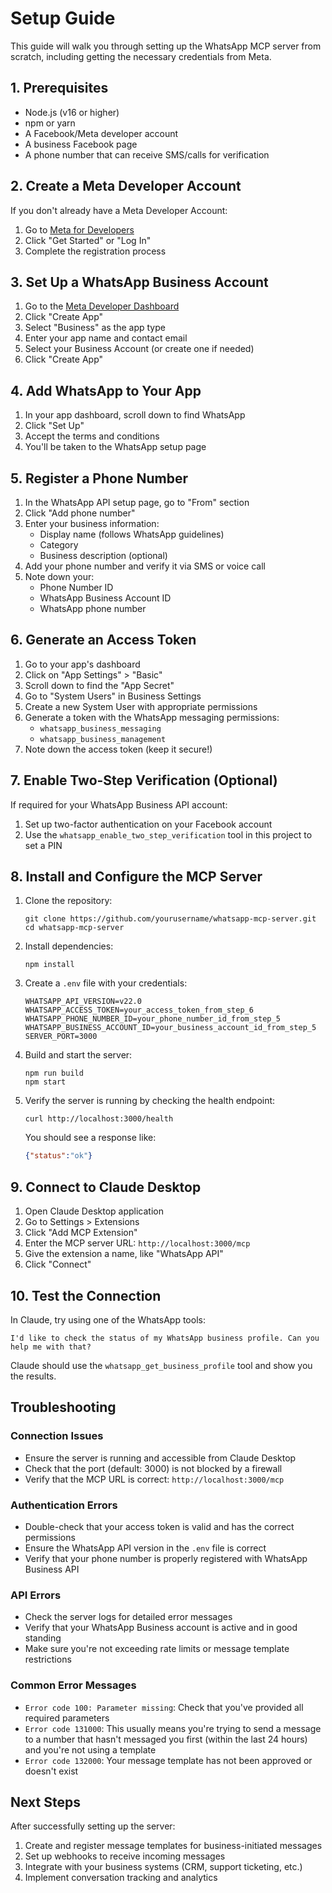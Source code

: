 # Setup Guide

This guide will walk you through setting up the WhatsApp MCP server from scratch, including getting the necessary credentials from Meta.

## 1. Prerequisites

- Node.js (v16 or higher)
- npm or yarn
- A Facebook/Meta developer account
- A business Facebook page
- A phone number that can receive SMS/calls for verification

## 2. Create a Meta Developer Account

If you don't already have a Meta Developer Account:

1. Go to [Meta for Developers](https://developers.facebook.com/)
2. Click "Get Started" or "Log In"
3. Complete the registration process

## 3. Set Up a WhatsApp Business Account

1. Go to the [Meta Developer Dashboard](https://developers.facebook.com/apps/)
2. Click "Create App"
3. Select "Business" as the app type
4. Enter your app name and contact email
5. Select your Business Account (or create one if needed)
6. Click "Create App"

## 4. Add WhatsApp to Your App

1. In your app dashboard, scroll down to find WhatsApp
2. Click "Set Up"
3. Accept the terms and conditions
4. You'll be taken to the WhatsApp setup page

## 5. Register a Phone Number

1. In the WhatsApp API setup page, go to "From" section
2. Click "Add phone number"
3. Enter your business information:
   - Display name (follows WhatsApp guidelines)
   - Category
   - Business description (optional)
4. Add your phone number and verify it via SMS or voice call
5. Note down your:
   - Phone Number ID
   - WhatsApp Business Account ID
   - WhatsApp phone number

## 6. Generate an Access Token

1. Go to your app's dashboard
2. Click on "App Settings" > "Basic"
3. Scroll down to find the "App Secret"
4. Go to "System Users" in Business Settings
5. Create a new System User with appropriate permissions
6. Generate a token with the WhatsApp messaging permissions:
   - `whatsapp_business_messaging`
   - `whatsapp_business_management`
7. Note down the access token (keep it secure!)

## 7. Enable Two-Step Verification (Optional)

If required for your WhatsApp Business API account:

1. Set up two-factor authentication on your Facebook account
2. Use the `whatsapp_enable_two_step_verification` tool in this project to set a PIN

## 8. Install and Configure the MCP Server

1. Clone the repository:
   ```
   git clone https://github.com/yourusername/whatsapp-mcp-server.git
   cd whatsapp-mcp-server
   ```

2. Install dependencies:
   ```
   npm install
   ```

3. Create a `.env` file with your credentials:
   ```
   WHATSAPP_API_VERSION=v22.0
   WHATSAPP_ACCESS_TOKEN=your_access_token_from_step_6
   WHATSAPP_PHONE_NUMBER_ID=your_phone_number_id_from_step_5
   WHATSAPP_BUSINESS_ACCOUNT_ID=your_business_account_id_from_step_5
   SERVER_PORT=3000
   ```

4. Build and start the server:
   ```
   npm run build
   npm start
   ```

5. Verify the server is running by checking the health endpoint:
   ```
   curl http://localhost:3000/health
   ```
   
   You should see a response like:
   ```json
   {"status":"ok"}
   ```

## 9. Connect to Claude Desktop

1. Open Claude Desktop application
2. Go to Settings > Extensions
3. Click "Add MCP Extension"
4. Enter the MCP server URL: `http://localhost:3000/mcp`
5. Give the extension a name, like "WhatsApp API"
6. Click "Connect"

## 10. Test the Connection

In Claude, try using one of the WhatsApp tools:

```
I'd like to check the status of my WhatsApp business profile. Can you help me with that?
```

Claude should use the `whatsapp_get_business_profile` tool and show you the results.

## Troubleshooting

### Connection Issues

- Ensure the server is running and accessible from Claude Desktop
- Check that the port (default: 3000) is not blocked by a firewall
- Verify that the MCP URL is correct: `http://localhost:3000/mcp`

### Authentication Errors

- Double-check that your access token is valid and has the correct permissions
- Ensure the WhatsApp API version in the `.env` file is correct
- Verify that your phone number is properly registered with WhatsApp Business API

### API Errors

- Check the server logs for detailed error messages
- Verify that your WhatsApp Business account is active and in good standing
- Make sure you're not exceeding rate limits or message template restrictions

### Common Error Messages

- `Error code 100: Parameter missing`: Check that you've provided all required parameters
- `Error code 131000`: This usually means you're trying to send a message to a number that hasn't messaged you first (within the last 24 hours) and you're not using a template
- `Error code 132000`: Your message template has not been approved or doesn't exist

## Next Steps

After successfully setting up the server:

1. Create and register message templates for business-initiated messages
2. Set up webhooks to receive incoming messages
3. Integrate with your business systems (CRM, support ticketing, etc.)
4. Implement conversation tracking and analytics